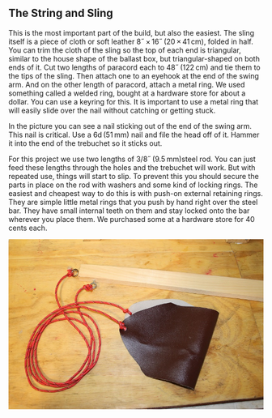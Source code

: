 ## The String and Sling
This is the most important part of the build, but also the easiest. The sling itself is a piece of cloth or soft leather 8˝ × 16˝ (20 × 41 cm), folded in half. You can trim the cloth of the sling so the top of each end is triangular, similar to the house shape of the ballast box, but triangular-shaped on both ends of it. Cut two lengths of paracord each to 48˝ (122 cm) and tie them to the tips of the sling. Then attach one to an eyehook at the end of the swing arm. And on the other length of paracord, attach a metal ring. We used something called a welded ring, bought at a hardware store for about a dollar. You can use a keyring for this. It is important to use a metal ring that will easily slide over the nail without catching or getting stuck. 

In the picture you can see a nail sticking out of the end of the swing arm. This nail is critical. Use a 6d (51 mm) nail and file the head off of it. Hammer it into the end of the trebuchet so it sticks out. 

For this project we use two lengths of 3/8˝ (9.5 mm)steel rod. You can just feed these lengths through the holes and the trebuchet will work. But with repeated use, things will start to slip. To prevent this you should secure the parts in place on the rod with washers and some kind of locking rings. The easiest and cheapest way to do this is with push-on external retaining rings. They are simple little metal rings that you push by hand right over the steel bar. They have small internal teeth on them and stay locked onto the bar wherever you place them. We purchased some at a hardware store for 40 cents each.

![String and Sling](images/sling.jpg)